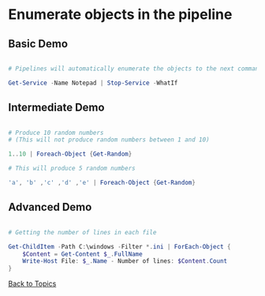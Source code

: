 # Enumerate objects in the pipeline

## Basic Demo

```PowerShell

# Pipelines will automatically enumerate the objects to the next command

Get-Service -Name Notepad | Stop-Service -WhatIf
```

## Intermediate Demo

```PowerShell

# Produce 10 random numbers
# (This will not produce random numbers between 1 and 10)

1..10 | Foreach-Object {Get-Random}

# This will produce 5 random numbers

'a', 'b' ,'c' ,'d' ,'e' | Foreach-Object {Get-Random}
```

## Advanced Demo

```PowerShell

# Getting the number of lines in each file

Get-ChildItem -Path C:\windows -Filter *.ini | ForEach-Object {
    $Content = Get-Content $_.FullName
    Write-Host File: $_.Name - Number of lines: $Content.Count
}

```


[Back to Topics](../README.md#morning-session)


